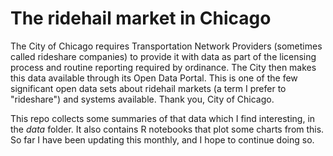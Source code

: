 # The ridehail market in Chicago

The City of Chicago requires Transportation Network Providers (sometimes called rideshare companies) to provide it with data as part of the licensing process and routine reporting required by ordinance. The City then makes this data available through its Open Data Portal. This is one of the few significant open data sets about ridehail markets (a term I prefer to "rideshare") and systems available. Thank you, City of Chicago.

This repo collects some summaries of that data which I find interesting, in the *data* folder. It also contains R notebooks that plot some charts from this. So far I have been updating this monthly, and I hope to continue doing so.